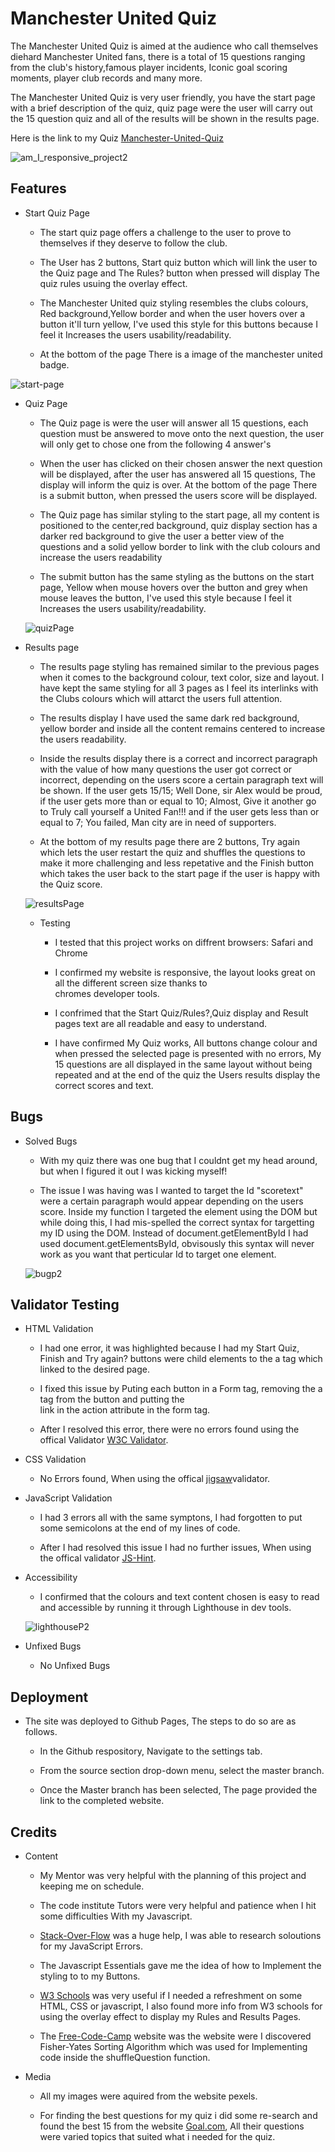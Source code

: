 # Manchester United Quiz

The Manchester United Quiz is aimed at the audience who call themselves
diehard Manchester United fans, there is a total of 15 questions ranging from the club's history,famous player incidents, Iconic goal scoring moments, player club records and many more.

The Manchester United Quiz is very user friendly, you have the start page with a brief description of the quiz,
quiz page were the user will carry out the 15 question quiz and all of the results will be shown in the results page.

Here is the link to my Quiz [Manchester-United-Quiz](https://kerrham.github.io/project_2/)

![am_I_responsive_project2](https://github.com/KERRHAM/Mobile-Mechanic/assets/156520279/1dda1ee3-e58b-4478-923f-0816da8e799b)




## Features

 * Start Quiz Page

   * The start quiz page offers a challenge to the user to prove to themselves if they deserve to follow the club.
   
   * The User has 2 buttons, Start quiz button which will link the user to the Quiz page and The Rules? button when 
     pressed will display The quiz rules usuing the overlay effect.
   
   * The Manchester United quiz styling resembles the clubs colours, Red background,Yellow border and when the user
     hovers over a button it'll turn yellow, I've used this style for this buttons because I feel it Increases the users usability/readability. 

   
   * At the bottom of the page There is a image of the manchester united badge.

![start-page](https://github.com/KERRHAM/Mobile-Mechanic/assets/156520279/f963ed33-ccee-4388-bea4-5c5260d4e6ad)




* Quiz Page

  * The Quiz page is were the user will answer all 15 questions, each question must be answered to move onto the next 
    question, the user will only get to chose one from the following 4 answer's
  
  * When the user has clicked on their chosen answer the next question will be displayed, after the user has answered 
    all 15 questions, The display will inform the quiz is over. At the bottom of the page There is a submit button, when pressed the users score will be displayed.
  
  * The Quiz page has similar styling to the start page, all my content is positioned to the center,red background,
    quiz display section has a darker red background to give the user a better view of the questions and a solid yellow border to link with the club colours and increase the users readability

  * The submit button has the same styling as the buttons on the start page, Yellow when mouse hovers over the button and grey when mouse leaves the button, I've used this style because I feel it Increases the users usability/readability. 


  ![quizPage](https://github.com/KERRHAM/project_2/assets/156520279/38c8c1e0-c0c8-4b30-8e38-54856d48ccc2)


 
 
* Results page

  
  * The results page styling has remained similar to the previous pages when it comes to the background colour, text 
    color, size and layout. I have kept the same styling for all 3 pages as I feel its interlinks with the Clubs colours which will attarct the users full attention.

  * The results display I have used the same dark red background, yellow border and inside all the content 
    remains centered to increase the users readability.

  * Inside the results display there is a correct and incorrect paragraph with the value of how many questions the 
    user got correct or incorrect, depending on the users score a certain paragraph text will be shown. If the user gets 15/15; Well Done, sir Alex would be proud, if the user gets more than or equal to 10; Almost, Give it another go to Truly call yourself a United Fan!!! and if the user gets less than or equal to 7; You failed, Man city are in need of supporters. 

  * At the bottom of my results page there are 2 buttons, Try again which lets the user restart the quiz and shuffles 
    the questions to make it more challenging and less repetative and the Finish button which takes the user back to the start page if the user is happy with the Quiz score.


   
   
   ![resultsPage](https://github.com/KERRHAM/Mobile-Mechanic/assets/156520279/7916e306-0108-457e-8254-1a7a54ef6c58)


   * Testing

      * I tested that this project works on diffrent browsers: Safari and Chrome

      * I confirmed my website is responsive, the layout looks great on all the different screen size thanks to  
        chromes developer tools.

      * I confrimed that the Start Quiz/Rules?,Quiz display and Result pages text are all readable and easy to 
        understand.

      * I have confirmed My Quiz works, All buttons change colour and when pressed the selected page is presented with 
        no errors, My 15 questions are all displayed in the same layout without being repeated and at the end of the quiz the Users results display the correct scores and text.


## Bugs

  * Solved Bugs

      * With my quiz there was one bug that I couldnt get my head around, but when I figured it out I was kicking 
        myself!
      
      * The issue I was having was I wanted to target the Id "scoretext" were a certain paragraph would appear 
        depending on the users score. Inside my function I targeted the element using the DOM but while doing this, I had mis-spelled the correct syntax for targetting my ID using the DOM. Instead of document.getElementById I had used document.getElementsById, obvisously this syntax will never work as you want that perticular Id to target one element.


    ![bugp2](https://github.com/KERRHAM/project_2/assets/156520279/e39a93f2-6df6-4d2c-bb53-bf3a8a085c67)




## Validator Testing

  * HTML Validation
      
      * I had one error, it was highlighted because I had my Start Quiz, Finish and Try again? buttons were child 
        elements to the a tag which linked to the desired page.
      
      * I fixed this issue by Puting each button in a Form tag, removing the a tag from the button and putting the  
        link in the action attribute in the form tag.
      
      * After I resolved this error, there were no errors found using the offical Validator [W3C Validator](https://validator.w3.org/nu/).

   * CSS Validation
      
      * No Errors found, When using the offical [jigsaw](https://jigsaw.w3.org/css-validator/)validator.

     
   * JavaScript Validation

      * I had 3 errors all with the same symptons, I had forgotten to put some semicolons at the end of my lines of 
        code.
      
      * After I had resolved this issue I had no further issues, When using the offical validator [JS-Hint](https://jshint.com/).

     
     
   * Accessibility

      * I confirmed that the colours and text content chosen is easy to read and accessible by running it through 
        Lighthouse in dev tools.

      ![lighthouseP2](https://github.com/KERRHAM/Mobile-Mechanic/assets/156520279/ea64934c-0261-4c72-b131-761fce4f3a33)

     
     
   * Unfixed Bugs
      
      * No Unfixed Bugs

    
  ## Deployment
   
   * The site was deployed to Github Pages, The steps to do so are as follows.

        * In the Github respository, Navigate to the settings tab.

        * From the source section drop-down menu, select the master branch.

        * Once the Master branch has been selected, The page provided the link to the completed website.

  ## Credits

   * Content
     
     * My Mentor was very helpful with the planning of this project and 
       keeping me on schedule.

     * The code institute Tutors were very helpful and patience when I hit some difficulties With my Javascript.

     * [Stack-Over-Flow](https://stackoverflow.com/) was a huge help, I was able to research soloutions for my 
       JavaScript Errors.

     * The Javascript Essentials gave me the idea of how to Implement the styling to to my Buttons.
     
     * [W3 Schools](https://www.w3schools.com/) was very useful if I needed a refreshment on some HTML, CSS or 
       javascript, I also found more info from W3 schools for using the overlay effect to display my Rules and Results Pages.

     * The [Free-Code-Camp](https://www.freecodecamp.org/news) website was the website were I discovered Fisher-Yates 
       Sorting Algorithm which was used for Implementing code inside the shuffleQuestion function.

   * Media 
    
     * All my images were aquired from the website pexels.

     * For finding the best questions for my quiz i did some re-search and found the best 15 from the website
      [Goal.com](https://www.goal.com/en-gb/news/best-man-utd-quiz-questions-answers-trivia/1zupmdj8ulnm14frxq47ed9ka), All their questions were varied topics that suited what i needed for the quiz.

